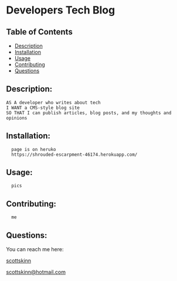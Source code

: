

  # Developers Tech Blog
  

  ## Table of Contents

  - [Description](#description)
  - [Installation](#installation)
  - [Usage](#usage)
  - [Contributing](#contributing)
  - [Questions](#questionsb)
 
  ## Description:

    AS A developer who writes about tech
    I WANT a CMS-style blog site
    SO THAT I can publish articles, blog posts, and my thoughts and opinions

  ## Installation:
      page is on heruko
      https://shrouded-escarpment-46174.herokuapp.com/

  ## Usage:
      pics

  ## Contributing:
      me     

  ## Questions:
  You can reach me here:

  
  [scottskinn](https://github.com/scottskinn/)
  
  [scottskinn@hotmail.com](mailto:scottskinn@hotmail.com)
